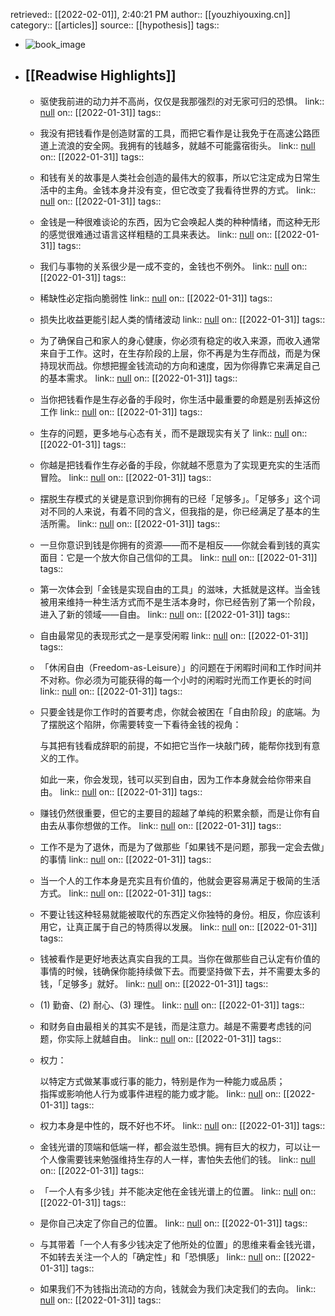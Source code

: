 retrieved:: [[2022-02-01]], 2:40:21 PM
              author:: [[youzhiyouxing.cn]]
              category:: [[articles]]
              source:: [[hypothesis]]
              tags::

- ![book_image](https://readwise-assets.s3.amazonaws.com/static/images/article3.5c705a01b476.png)
- ## [[Readwise Highlights]]
	- 驱使我前进的动力并不高尚，仅仅是我那强烈的对无家可归的恐惧。
	                link:: [null](null)
	                on:: [[2022-01-31]]
	                tags::
	- 我没有把钱看作是创造财富的工具，而把它看作是让我免于在高速公路匝道上流浪的安全网。我拥有的钱越多，就越不可能露宿街头。
	                link:: [null](null)
	                on:: [[2022-01-31]]
	                tags::
	- 和钱有关的故事是人类社会创造的最伟大的叙事，所以它注定成为日常生活中的主角。金钱本身并没有变，但它改变了我看待世界的方式。
	                link:: [null](null)
	                on:: [[2022-01-31]]
	                tags::
	- 金钱是一种很难谈论的东西，因为它会唤起人类的种种情绪，而这种无形的感觉很难通过语言这样粗糙的工具来表达。
	                link:: [null](null)
	                on:: [[2022-01-31]]
	                tags::
	- 我们与事物的关系很少是一成不变的，金钱也不例外。
	                link:: [null](null)
	                on:: [[2022-01-31]]
	                tags::
	- 稀缺性必定指向脆弱性
	                link:: [null](null)
	                on:: [[2022-01-31]]
	                tags::
	- 损失比收益更能引起人类的情绪波动
	                link:: [null](null)
	                on:: [[2022-01-31]]
	                tags::
	- 为了确保自己和家人的身心健康，你必须有稳定的收入来源，而收入通常来自于工作。这时，在生存阶段的上层，你不再是为生存而战，而是为保持现状而战。你想把握金钱流动的方向和速度，因为你得靠它来满足自己的基本需求。
	                link:: [null](null)
	                on:: [[2022-01-31]]
	                tags::
	- 当你把钱看作是生存必备的手段时，你生活中最重要的命题是别丢掉这份工作
	                link:: [null](null)
	                on:: [[2022-01-31]]
	                tags::
	- 生存的问题，更多地与心态有关，而不是跟现实有关了
	                link:: [null](null)
	                on:: [[2022-01-31]]
	                tags::
	- 你越是把钱看作生存必备的手段，你就越不愿意为了实现更充实的生活而冒险。
	                link:: [null](null)
	                on:: [[2022-01-31]]
	                tags::
	- 摆脱生存模式的关键是意识到你拥有的已经「足够多」。「足够多」这个词对不同的人来说，有着不同的含义，但我指的是，你已经满足了基本的生活所需。
	                link:: [null](null)
	                on:: [[2022-01-31]]
	                tags::
	- 一旦你意识到钱是你拥有的资源——而不是相反——你就会看到钱的真实面目：它是一个放大你自己信仰的工具。
	                link:: [null](null)
	                on:: [[2022-01-31]]
	                tags::
	- 第一次体会到「金钱是实现自由的工具」的滋味，大抵就是这样。当金钱被用来维持一种生活方式而不是生活本身时，你已经告别了第一个阶段，进入了新的领域——自由。
	                link:: [null](null)
	                on:: [[2022-01-31]]
	                tags::
	- 自由最常见的表现形式之一是享受闲暇
	                link:: [null](null)
	                on:: [[2022-01-31]]
	                tags::
	- 「休闲自由（Freedom-as-Leisure）」的问题在于闲暇时间和工作时间并不对称。你必须为可能获得的每一个小时的闲暇时光而工作更长的时间
	                link:: [null](null)
	                on:: [[2022-01-31]]
	                tags::
	- 只要金钱是你工作时的首要考虑，你就会被困在「自由阶段」的底端。为了摆脱这个陷阱，你需要转变一下看待金钱的视角：
	  
	  与其把有钱看成辞职的前提，不如把它当作一块敲门砖，能帮你找到有意义的工作。
	  
	  如此一来，你会发现，钱可以买到自由，因为工作本身就会给你带来自由。
	                link:: [null](null)
	                on:: [[2022-01-31]]
	                tags::
	- 赚钱仍然很重要，但它的主要目的超越了单纯的积累余额，而是让你有自由去从事你想做的工作。
	                link:: [null](null)
	                on:: [[2022-01-31]]
	                tags::
	- 工作不是为了退休，而是为了做那些「如果钱不是问题，那我一定会去做」的事情
	                link:: [null](null)
	                on:: [[2022-01-31]]
	                tags::
	- 当一个人的工作本身是充实且有价值的，他就会更容易满足于极简的生活方式。
	                link:: [null](null)
	                on:: [[2022-01-31]]
	                tags::
	- 不要让钱这种轻易就能被取代的东西定义你独特的身份。相反，你应该利用它，让真正属于自己的特质得以发展。
	                link:: [null](null)
	                on:: [[2022-01-31]]
	                tags::
	- 钱被看作是更好地表达真实自我的工具。当你在做那些自己认定有价值的事情的时候，钱确保你能持续做下去。而要坚持做下去，并不需要太多的钱，「足够多」就好。
	                link:: [null](null)
	                on:: [[2022-01-31]]
	                tags::
	- (1) 勤奋、(2) 耐心、(3) 理性。
	                link:: [null](null)
	                on:: [[2022-01-31]]
	                tags::
	- 和财务自由最相关的其实不是钱，而是注意力。越是不需要考虑钱的问题，你实际上就越自由。
	                link:: [null](null)
	                on:: [[2022-01-31]]
	                tags::
	- 权力：
	  
	  
	  以特定方式做某事或行事的能力，特别是作为一种能力或品质；    
	  指挥或影响他人行为或事件进程的能力或才能。
	                link:: [null](null)
	                on:: [[2022-01-31]]
	                tags::
	- 权力本身是中性的，既不好也不坏。
	                link:: [null](null)
	                on:: [[2022-01-31]]
	                tags::
	- 金钱光谱的顶端和低端一样，都会滋生恐惧。拥有巨大的权力，可以让一个人像需要钱来勉强维持生存的人一样，害怕失去他们的钱。
	                link:: [null](null)
	                on:: [[2022-01-31]]
	                tags::
	- 「一个人有多少钱」并不能决定他在金钱光谱上的位置。
	                link:: [null](null)
	                on:: [[2022-01-31]]
	                tags::
	- 是你自己决定了你自己的位置。
	                link:: [null](null)
	                on:: [[2022-01-31]]
	                tags::
	- 与其带着「一个人有多少钱决定了他所处的位置」的思维来看金钱光谱，不如转去关注一个人的「确定性」和「恐惧感」
	                link:: [null](null)
	                on:: [[2022-01-31]]
	                tags::
	- 如果我们不为钱指出流动的方向，钱就会为我们决定我们的去向。
	                link:: [null](null)
	                on:: [[2022-01-31]]
	                tags::